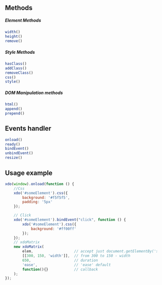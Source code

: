 ## Methods

##### Element Methods
```javascript
width()
height()
remove()
```

##### Style Methods
```javascript
hasClass()
addClass()
removeClass()
css()
style()
```

##### DOM Manipulation methods
```javascript
html()
append()
prepend()
```

## Events handler
```javascript
onload()
ready()
bindEvent()
unbindEvent()
resize()
```

## Usage example
```javascript
xdo(window).onload(function () {
    //Css
    xdo('#someElement').css({
        background: '#f5f5f5',
        padding: '5px'
    });

    // Click
    xdo('#someElement').bindEvent("click", function () {
        xdo('#someElement').css({
            background: '#ff00ff'
        });
    });
    // xdoMatrix
    new xdoMatrix(
        elem,                   // accept just document.getElementBy('someid')
        [[300, 150, 'width']],  // from 300 to 150 - width
        650,                    // duration
        'ease',                 // 'ease' default
        function(){}            // callback
    );
});
```